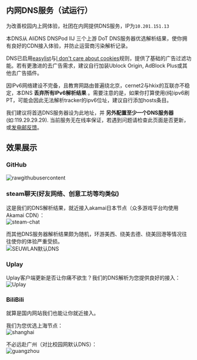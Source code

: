 ## 内网DNS服务（试运行）

为改善校园内上网体验，社团在内网提供DNS服务，IP为`10.201.151.13`

本DNS从 AliDNS DNSPod IIJ 三个上游 DoT DNS服务器优选解析结果，使你拥有良好的CDN接入体验，并防止运营商污染解析记录。

DNS已启用[easylist](https://easylist.to/)与[I don't care about cookies](https://www.i-dont-care-about-cookies.eu/)规则，提供了基础的广告过滤功能。若有更激进的去广告需求，建议自行加装Ublock Origin, AdBlock Plus或其他去广告插件。

因IPv6网络建设不完备，且教育网路由普遍绕北京，cernet2与hkix的互联亦不稳定，本DNS **丢弃所有IPv6解析结果** 。需要注意的是，如果你打算使用(纯)ipv6刷PT，可能会因此无法解析tracker的ipv6位址，建议自行添加hosts条目。

我们建议将首选DNS服务器设为此地址，并 **另外配置至少一个DNS服务器** (如:119.29.29.29). 当前服务无在线率保证，若遇到问题请检查此页面是否更新，或[发电邮反馈](mailto:root@colder.one)。

## 效果展示

### GitHub

![rawgithubusercontent](https://i.loli.net/2021/03/18/Jvr2a37QK8mFAlP.jpg)

### steam聊天(好友网络、创意工坊等均类似)

这是我们的DNS解析结果，就近接入akamai日本节点（众多游戏平台均使用Akamai CDN）：  
![steam-chat](https://i.loli.net/2021/03/18/J7kVaZMPxRrT9Du.jpg)

而其他DNS服务器解析结果颇为随机，环游美西、绕美去德、绕美回港等情况往往使你的体验严重受损。  
![SEUWLAN默认DNS](https://i.loli.net/2021/03/18/cNJu2BfAhOsmP5I.jpg)

### Uplay

Uplay客户端更新是否让你痛不欲生？我们的DNS解析为您提供良好的接入：  
![Uplay](https://i.loli.net/2021/03/18/emXtSEAwo2gU94i.jpg)

### BiliBili

就算是国内网站我们也能让你就近接入。

我们为您优选上海节点：  
![shanghai](https://i.loli.net/2021/03/18/pYyOhSBDWcmTj5H.jpg)

不必远赴广州（对比校园网默认DNS）：  
![guangzhou](https://i.loli.net/2021/03/18/cErU7IlVG4NfqMz.jpg)
